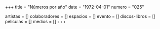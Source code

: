 +++
title = "Números por año"
date = "1972-04-01"
numero = "025"

artistas = []
colaboradores = []
espacios = []
evento = []
discos-libros = []
peliculas = []
medios = []
+++
